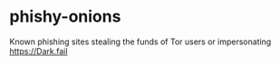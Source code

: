 # phishy-onions
Known phishing sites stealing the funds of Tor users or impersonating https://Dark.fail
